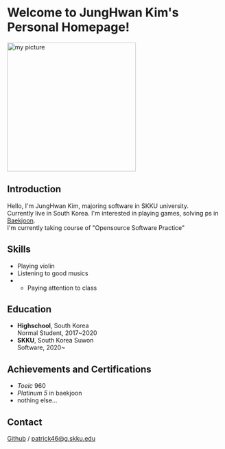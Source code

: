 # __Welcome to JungHwan Kim's Personal Homepage!__

<img src = "./figure/picture" width="300px" height="300px" title="my picture"/>


## Introduction
Hello, I'm JungHwan Kim, majoring software in SKKU university. <br>
Currently live in South Korea. I'm interested in playing games, solving ps in [Baekjoon]. <br>
I'm currently taking course of "Opensource Software Practice" 

## Skills
* Playing violin
* Listening to good musics 
* * Paying attention to class

## Education
- __Highschool__, South Korea <br> Normal Student, 2017~2020
- __SKKU__, South Korea Suwon <br> Software, 2020~ 

## Achievements and Certifications
+ _Toeic_ 960
+ _Platinum 5_ in baekjoon
+ nothing else...

## Contact
[Github] / <patrick46@g.skku.edu> 

[GitHub]: https://github.com/Urvanage
[Baekjoon]: https://www.acmicpc.net/
